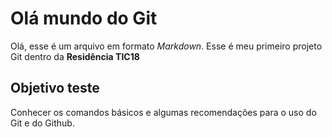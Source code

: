 # Olá mundo do Git
Olá, esse é um arquivo em formato *Markdown*.
Esse é meu primeiro projeto Git dentro da **Residência TIC18**

## Objetivo teste

Conhecer os comandos básicos e algumas recomendações para o uso do Git e do Github. 